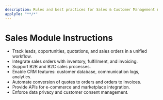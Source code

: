 ```yaml
---
description: Rules and best practices for Sales & Customer Management module in TOSS ERP III
applyTo: "**/*"
---
```


# Sales Module Instructions
- Track leads, opportunities, quotations, and sales orders in a unified workflow.
- Integrate sales orders with inventory, fulfillment, and invoicing.
- Support B2B and B2C sales processes.
- Enable CRM features: customer database, communication logs, analytics.
- Automate conversion of quotes to orders and orders to invoices.
- Provide APIs for e-commerce and marketplace integration.
- Enforce data privacy and customer consent management.
